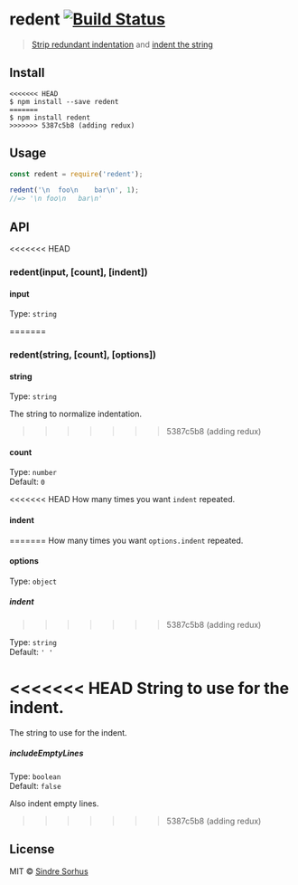 # redent [![Build Status](https://travis-ci.org/sindresorhus/redent.svg?branch=master)](https://travis-ci.org/sindresorhus/redent)

> [Strip redundant indentation](https://github.com/sindresorhus/strip-indent) and [indent the string](https://github.com/sindresorhus/indent-string)


## Install

```
<<<<<<< HEAD
$ npm install --save redent
=======
$ npm install redent
>>>>>>> 5387c5b8 (adding redux)
```


## Usage

```js
const redent = require('redent');

redent('\n  foo\n    bar\n', 1);
//=> '\n foo\n   bar\n'
```


## API

<<<<<<< HEAD
### redent(input, [count], [indent])

#### input

Type: `string`

=======
### redent(string, [count], [options])

#### string

Type: `string`

The string to normalize indentation.

>>>>>>> 5387c5b8 (adding redux)
#### count

Type: `number`<br>
Default: `0`

<<<<<<< HEAD
How many times you want `indent` repeated.

#### indent
=======
How many times you want `options.indent` repeated.

#### options

Type: `object`

##### indent
>>>>>>> 5387c5b8 (adding redux)

Type: `string`<br>
Default: `' '`

<<<<<<< HEAD
String to use for the indent.
=======
The string to use for the indent.

##### includeEmptyLines

Type: `boolean`<br>
Default: `false`

Also indent empty lines.
>>>>>>> 5387c5b8 (adding redux)


## License

MIT © [Sindre Sorhus](https://sindresorhus.com)
